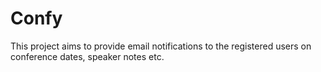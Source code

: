 # Confy
This project aims to provide email notifications to the registered users on conference dates, speaker notes etc.
